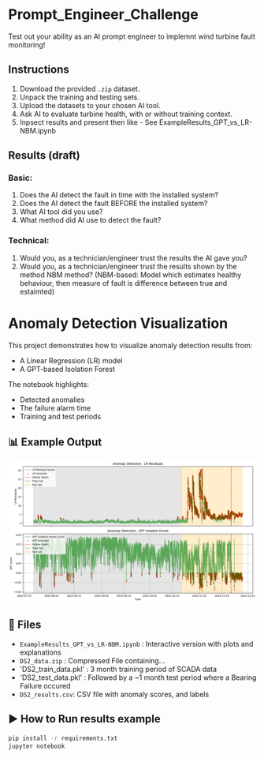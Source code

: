 # Prompt_Engineer_Challenge
Test out your ability as an AI prompt engineer to implemnt wind turbine fault monitoring!

## Instructions

1. Download the provided `.zip` dataset.
2. Unpack the training and testing sets.
3. Upload the datasets to your chosen AI tool.
4. Ask AI to evaluate turbine health, with or without training context.
5. Inpsect results and present then like - See ExampleResults_GPT_vs_LR-NBM.ipynb


## Results (draft)
### Basic:
1. Does the AI detect the fault in time with the installed system?
2. Does the AI detect the fault BEFORE the installed system?
3. What AI tool did you use?
4. What method did AI use to detect the fault?
### Technical:
1. Would you, as a technician/engineer trust the results the AI gave you?
2. Would you, as a technician/engineer trust the results shown by the method NBM method? (NBM-based: Model which estimates healthy behaviour, then measure of fault is difference between true and estaimted) 

# Anomaly Detection Visualization

This project demonstrates how to visualize anomaly detection results from:
- A Linear Regression (LR) model
- A GPT-based Isolation Forest

The notebook highlights:
- Detected anomalies
- The failure alarm time
- Training and test periods

## 📊 Example Output

![example-plot](results_comparison.png)

## 📁 Files

- `ExampleResults_GPT_vs_LR-NBM.ipynb`  : Interactive version with plots and explanations
- `DS2_data.zip`                 : Compressed File containing...
- 'DS2_train_data.pkl'           : 3 month training period of SCADA data
- 'DS2_test_data.pkl'            : Followed by a ~1 month test period where a Bearing Failure occured
- `DS2_results.csv`: CSV file with anomaly scores, and labels

## ▶️ How to Run results example

```bash
pip install -r requirements.txt
jupyter notebook
